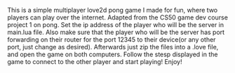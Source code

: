 This is a simple multiplayer love2d pong game I made for fun, where two players can play over the internet. Adapted from the CS50 game dev course project 1 on pong.
Set the ip address of the player who will be the server in main.lua file. Also make sure that the player who will be the server has port forwarding on their router for the port 12345 to their device(or any other port, just change as desired).
Afterwards just zip the files into a .love file, and open the game on both computers.
Follow the stesp displayed in the game to connect to the other player and start playing!
Enjoy!
